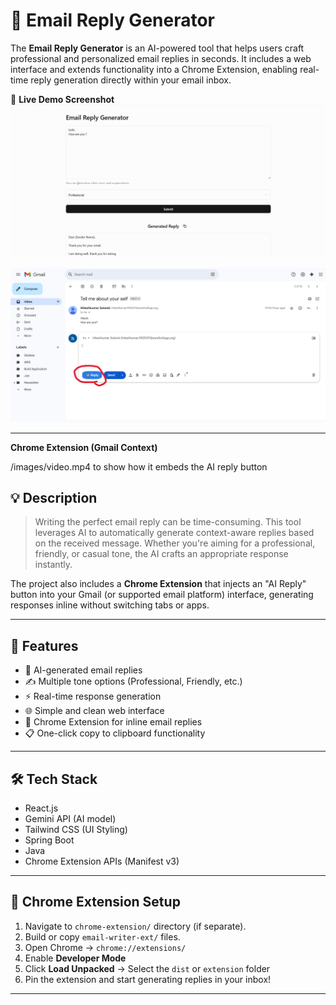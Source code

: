 # 📧 Email Reply Generator

The **Email Reply Generator** is an AI-powered tool that helps users craft professional and personalized email replies in seconds. It includes a web interface and extends functionality into a Chrome Extension, enabling real-time reply generation directly within your email inbox.

🔗 **Live Demo Screenshot**
![App UI](./images/home.png)

![Chrome Extension UI](./images/chrome-extension.png)

---

**Chrome Extension (Gmail Context)**

/images/video.mp4 to show how it embeds the AI reply button

## 💡 Description

> Writing the perfect email reply can be time-consuming. This tool leverages AI to automatically generate context-aware replies based on the received message. Whether you're aiming for a professional, friendly, or casual tone, the AI crafts an appropriate response instantly.

The project also includes a **Chrome Extension** that injects an "AI Reply" button into your Gmail (or supported email platform) interface, generating responses inline without switching tabs or apps.

---

## 🚀 Features

- 🧠 AI-generated email replies
- ✍️ Multiple tone options (Professional, Friendly, etc.)
- ⚡ Real-time response generation
- 🌐 Simple and clean web interface
- 🧩 Chrome Extension for inline email replies
- 📋 One-click copy to clipboard functionality

---

## 🛠️ Tech Stack

- React.js
- Gemini API (AI model)
- Tailwind CSS (UI Styling)
- Spring Boot
- Java
- Chrome Extension APIs (Manifest v3)

---

## 🧩 Chrome Extension Setup

1. Navigate to `chrome-extension/` directory (if separate).
2. Build or copy `email-writer-ext/` files.
3. Open Chrome → `chrome://extensions/`
4. Enable **Developer Mode**
5. Click **Load Unpacked** → Select the `dist` or `extension` folder
6. Pin the extension and start generating replies in your inbox!

---
